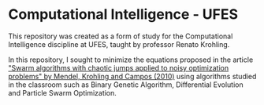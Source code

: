 # Computational Intelligence - UFES

This repository was created as a form of study for the Computational Intelligence discipline at UFES, taught by professor Renato Krohling.

In this repository, I sought to minimize the equations proposed in the article ["Swarm algorithms with chaotic jumps applied to noisy optimization problems" by Mendel, Krohling and Campos (2010)](https://doi.org/10.1016/j.ins.2010.06.007) using algorithms studied in the classroom such as Binary Genetic Algorithm, Differential Evolution and Particle Swarm Optimization.
